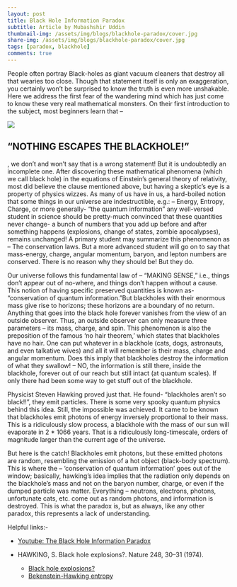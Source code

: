 ```yaml
---
layout: post
title: Black Hole Information Paradox
subtitle: Article by Mubashshir Uddin
thumbnail-img: /assets/img/blogs/blackhole-paradox/cover.jpg
share-img: /assets/img/blogs/blackhole-paradox/cover.jpg
tags: [paradox, blackhole]
comments: true
---
```


People often portray Black-holes as giant vacuum cleaners that destroy all that wearies too close. Though that statement itself is only an exaggeration, you certainly won’t be surprised to know the truth is even more unshakable. Here we address the first fear of the wandering mind which has just come to know these very real mathematical monsters. On their first introduction to the subject, most beginners learn that –

<img loading="lazy" src="{{ site.baseurl }}/assets/img/blogs/blackhole-paradox/cover.jpg" class="center">

## “NOTHING ESCAPES THE BLACKHOLE!”

, we don’t and won’t say that is a wrong statement! But it is undoubtedly an incomplete one. After discovering these mathematical phenomena (which we call black hole) in the equations of Einstein’s general theory of relativity, most did believe the clause mentioned above, but having a skeptic’s eye is a property of physics wizzes. As many of us have in us, a hard-boiled notion that some things in our universe are indestructible, e.g.: – Energy, Entropy, Charge, or more generally- “the quantum information” any well-versed student in science should be pretty-much convinced that these quantities never change- a bunch of numbers that you add up before and after something happens (explosions, change of states, zombie apocalypses), remains unchanged! A primary student may summarize this phenomenon as – The conservation laws. But a more advanced student will go on to say that mass-energy, charge, angular momentum, baryon, and lepton numbers are conserved. There is no reason why they should be! But they do.

Our universe follows this fundamental law of – “MAKING SENSE,” i.e., things don’t appear out of no-where, and things don’t happen without a cause. This notion of having specific preserved quantities is known as- “conservation of quantum information.”But blackholes with their enormous mass give rise to horizons; these horizons are a boundary of no return. Anything that goes into the black hole forever vanishes from the view of an outside observer. Thus, an outside observer can only measure three parameters – its mass, charge, and spin. This phenomenon is also the preposition of the famous ‘no hair theorem,’ which states that blackholes have no hair. One can put whatever in a blackhole (cats, dogs, astronauts, and even talkative wives) and all it will remember is their mass, charge and angular momentum. Does this imply that blackholes destroy the information of what they swallow! – NO, the information is still there, inside the blackhole, forever out of our reach but still intact (at quantum scales). If only there had been some way to get stuff out of the blackhole.

Physicist Steven Hawking proved just that. He found- “blackholes aren’t so black!!”, they emit particles. There is some very spooky quantum physics behind this idea. Still, the impossible was achieved. It came to be known that blackholes emit photons of energy inversely proportional to their mass. This is a ridiculously slow process, a blackhole with the mass of our sun will evaporate in 2 \* 1066 years. That is a ridiculously long-timescale, orders of magnitude larger than the current age of the universe.

But here is the catch! Blackholes emit photons, but these emitted photons are random, resembling the emission of a hot object (black-body spectrum). This is where the – ‘conservation of quantum information’ goes out of the window; basically, hawking’s idea implies that the radiation only depends on the blackhole’s mass and not on the baryon number, charge, or even if the dumped particle was matter. Everything – neutrons, electrons, photons, unfortunate cats, etc. come out as random photons, and information is destroyed. This is what the paradox is, but as always, like any other paradox, this represents a lack of understanding.

Helpful links:-

- [Youtube: The Black Hole Information Paradox](https://youtu.be/9XkHBmE-N34)

- HAWKING, S. Black hole explosions?. Nature 248, 30–31 (1974).
  - [Black hole explosions?](https://doi.org/10.1038/248030a0)
  - [Bekenstein-Hawking entropy](http://dx.doi.org/10.4249/scholarpedia.7375)
